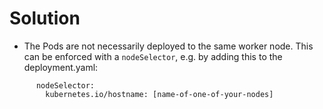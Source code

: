 # Solution

- The Pods are not necessarily deployed to the same worker node. This can be enforced with a `nodeSelector`, e.g. by adding this to the deployment.yaml:
```
      nodeSelector:
        kubernetes.io/hostname: [name-of-one-of-your-nodes]
```
